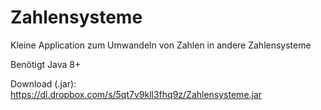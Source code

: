 # Zahlensysteme
Kleine Application zum Umwandeln von Zahlen in andere Zahlensysteme

Benötigt Java 8+

Download (.jar): https://dl.dropbox.com/s/5qt7v9kll3fhq9z/Zahlensysteme.jar
